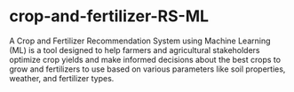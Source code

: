 # crop-and-fertilizer-RS-ML
A Crop and Fertilizer Recommendation System using Machine Learning (ML) is a tool designed to help farmers and agricultural stakeholders optimize crop yields and make informed decisions about the best crops to grow and fertilizers to use based on various parameters like soil properties, weather, and fertilizer types.
